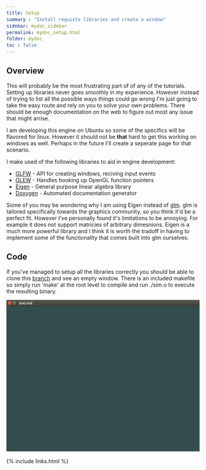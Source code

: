 ```yaml
---
title: Setup
summary : "Install requiste libraries and create a window"
sidebar: mydoc_sidebar
permalink: mydoc_setup.html
folder: mydoc
toc : false
---
```


## Overview
This will probably be the most frustrating part of of any of the tutorials. Setting up libraries never goes smoothly in my experience. However instead of trying to list all the possible ways things could go wrong I'm just going to take the easy route and rely on you to solve your own problems. There should be enough documentation on the web to figure out most any issue that might arrise.

I am developing this engine on Ubuntu so some of the specifics will be flavored for linux. However it should not be **that** hard to get this working on windows as well. Perhaps in the future I'll create a seperate page for that scenario.


I make used of the following libraries to aid in engine development:
* [GLFW](http://www.glfw.org/) - API for creating windows, reciving input events
* [GLEW](http://glew.sourceforge.net/) - Handles hooking up OpenGL function pointers
* [Eigen](http://eigen.tuxfamily.org/index.php?title=Main_Page) - General purpose linear algebra library
* [Doxygen](http://www.stack.nl/~dimitri/doxygen/) - Automated documentation generator

Some of you may be wondering why I am using Eigen instead of [glm](http://glm.g-truc.net/0.9.8/index.html). glm is tailored specifically towards the graphics community, so you think it'd be a perfect fit. However I've personally found it's limitations to be annoying. For example it does not support matricies of arbitrary dimesnions. Eigen is a much more powerful library and I think it is worth the tradoff in having to implement some of the functionality that comes built into glm ourselves. 

## Code
If you've managed to setup all the libraries correctly you should be able to clone this [branch](https://github.com/AdamSturge/Engine/tree/blog_setup) and see an empty window. There is an included makefile so simply run 'make' at the root level to compile and run ./sim.o to execute the resulting binary. 

<img src="./images/Setup/empty_window.png" />

{% include links.html %}
